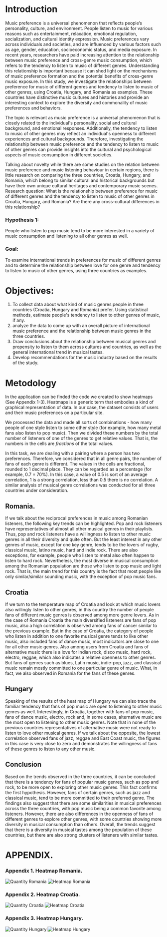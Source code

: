 # Introduction
  Music preference is a universal phenomenon that reflects people’s personality, culture, and environment. People listen to music for various reasons such as entertainment, relaxation, emotional regulation, socialization, and cultural identity expression. Music preferences vary across individuals and societies, and are influenced by various factors such as age, gender, education, socioeconomic status, and media exposure. In recent years, researchers have paid increasing attention to the relationship between music preference and cross-genre music consumption, which refers to the tendency to listen to music of different genres. Understanding this relationship is important because it can shed light on the mechanisms of music preference formation and the potential benefits of cross-genre music exposure. In this study, we investigate the relationships between preference for music of different genres and tendency to listen to music of other genres, using Croatia, Hungary, and Romania as examples. These countries have distinctive music cultures and histories and provide an interesting context to explore the diversity and commonality of music preferences and behaviors.

  The topic is relevant as music preference is a universal phenomenon that is closely related to the individual's personality, social and cultural background, and emotional responses. Additionally, the tendency to listen to music of other genres may reflect an individual's openness to different experiences and cultural backgrounds. Therefore, investigating the relationship between music preference and the tendency to listen to music of other genres can provide insights into the cultural and psychological aspects of music consumption in different societies. 

  Talking about novelty while there are some studies on the relation between music preference and music listening behaviour in certain regions, there is little research on comparing the three countries, Croatia, Hungary, and Romania, which belong to similar cultural and historical backgrounds but have their own unique cultural heritages and contemporary music scenes.
Research question: What is the relationship between preference for music of different genres and the tendency to listen to music of other genres in Croatia, Hungary, and Romania? Are there any cross-cultural differences in this relationship? 

### Hypothesis 1: 
People who listen to pop music tend to be more interested in a variety of music consumption and listening to all other genres as well.

### Goal:
To examine international trends in preferences for music of different genres and to determine the relationship between love for one genre and tendency to listen to music of other genres, using three countries as examples.

# Objectives:
1. To collect data about what kind of music genres people in three countries (Croatia, Hungary and Romania) prefer.
Using statistical methods, estimate people's tendency to listen to other genres of music, if any.
3. analyze the data to come up with an overall picture of international music preference and the relationship between music genres in the three countries.
4. Draw conclusions about the relationship between musical genres and propensity to listen to them across cultures and countries, as well as the general international trend in musical tastes.
5. Develop recommendations for the music industry based on the results of the study.


# Metodology
  In the application can be finded the code we created to show heatmaps (See Appendix 1-3). Heatmaps is a generic term that embodies a kind of graphical representation of data. In our case, the dataset consists of users and their music preferences on a particular site.

  We processed the data and made all sorts of combinations - how many people of one style listen to some other style (for example, how many metal fans also listen to pop music). Then we divided these numbers by the total number of listeners of one of the genres to get relative values. That is, the numbers in the cells are *fractions* of the total values.

  In this task, we are dealing with a pairing where a person has two preferences. Therefore, we considered that in all genre pairs, the number of fans of each genre is different.
The values in the cells are fractional, rounded to 1 decimal place. They can be regarded as a percentage (for example, 0.7 = 70%). In this case, a value of 0.5 is sort of an average correlation, 1 is a strong correlation, less than 0.5 there is no correlation.
A similar analysis of musical genre correlations was conducted for all three countries under consideration.


## Romania. 
  If we talk about the reciprocal preferences in music among Romanian listeners, the following key trends can be highlighted. Pop and rock listeners have representatives of almost all other musical genres in their playlists. Thus, pop and rock listeners have a willingness to listen to other music genres in all their diversity and quite often. But the least interest in any other genres of music, except for one key genre, tends to be the lovers of rugby, classical music, latino music, hard and indie rock. There are also exceptions, for example, people who listen to metal also often happen to listen to hard rock. Nevertheless, the most diverse in musical consumption among the Romanian population are those who listen to pop music and light rock. That is, the main trend for this country is the fact that most people like only similar/similar sounding music, with the exception of pop music fans.

## Croatia
  If we turn to the temperature map of Croatia and look at which music lovers also willingly listen to other genres, in this country the number of people fans of different music genres is observed among more genre lovers. As in the case of Romania Croatia the main diversified listeners are fans of pop music, also a high correlation is observed among fans of cancer similar to the previous example. But in the case of Croatia, the category of people who listen in addition to one favorite musical genre tends to like other music, also included fans of dance music, most indicators are close to one for all other music genres. Also among users from Croatia and fans of alternative music there is a love for Indian rock, disco music, hard rock, electro, reggae, which also indicates a relative openness to other genres. 
But fans of genres such as blues, Latin music, indie-pop, jazz, and classical music remain mostly committed to one particular genre of music. What, in fact, we also observed in Romania for the fans of these genres.

## Hungary
Speaking of the results of the heat map of Hungary we can also trace the familiar tendency that fans of pop music are open to listening to other music genres as well. Interestingly, in Croatia, together with fans of pop music, fans of dance music, electro, rock and, in some cases, alternative music are the most open to listening to other music genres. Note that in none of the previous countries representatives of alternative music were not ready to listen to love other musical genres. If we talk about the opposite, the lowest correlation observed fans of jazz, reggae and East Coast music, the figures in this case is very close to zero and demonstrates the willingness of fans of these genres to listen to any other music.

## Conclusion
Based on the trends observed in the three countries, it can be concluded that there is a tendency for fans of popular music genres, such as pop and rock, to be more open to exploring other music genres. This fact confirms the first hypothesis. However, fans of certain genres, such as jazz and classical music, tend to be more committed to their preferred genre. The findings also suggest that there are some similarities in musical preferences across the three countries, with pop music being a common favorite among listeners. However, there are also differences in the openness of fans of different genres to explore other genres, with some countries showing more diversity in musical consumption than others. Overall, the trends suggest that there is a diversity in musical tastes among the population of these countries, but there are also strong clusters of listeners with similar tastes.

# APPENDIX.
### Appendix 1. Heatmap Romania.
![Quantity Romania](https://github.com/Booglik/Course-SNA-project/assets/72690848/6c6fb937-1906-4dfd-884f-c202bd105281)
![Heatmap Romania](https://github.com/Booglik/Course-SNA-project/assets/72690848/3b0a1f5f-9c00-40ad-9429-b161d822991c)

### Appendix 2. Heatmap Croatia.
![Quantity Croatia](https://github.com/Booglik/Course-SNA-project/assets/72690848/1b47188d-4f95-4099-b65d-65022f610eed)
![Heatmap Croatia](https://github.com/Booglik/Course-SNA-project/assets/72690848/8041a3de-b4c8-463b-b1f0-26145820fa38)

### Appendix 3. Heatmap Hungary.
![Quantity Hungary](https://github.com/Booglik/Course-SNA-project/assets/72690848/8c1b307d-0490-4b09-8492-4b0d2b4a86ae)
![Heatmap Hungary](https://github.com/Booglik/Course-SNA-project/assets/72690848/55eca7b2-e18c-4726-bd7d-420f0f9d99c8)
